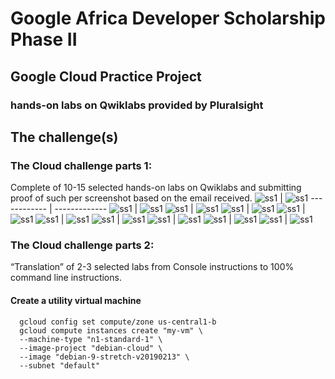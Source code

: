 # Google Africa Developer Scholarship Phase II 

## Google Cloud Practice Project

### hands-on labs on Qwiklabs provided by Pluralsight

## The challenge(s)

### The Cloud challenge parts 1:
Complete of 10-15 selected hands-on labs on Qwiklabs and submitting proof of such per screenshot based on the email received.
![ss1](https://github.com/nthia/GADS-2020/blob/master/Cloud%20Storage.PNG) | ![ss1](https://github.com/nthia/GADS-2020/blob/master/Console%20and%20Cloud%20Shell.PNG)
------------ | -------------
![ss1](https://github.com/nthia/GADS-2020/blob/master/Cloud%20IAM.PNG) | ![ss1](https://github.com/nthia/GADS-2020/blob/master/Cloud%20SQL.PNG)
![ss1](https://github.com/nthia/GADS-2020/blob/master/Creating%20Virtual%20Machines.PNG) | ![ss1](https://github.com/nthia/GADS-2020/blob/master/Deployment%20Manager.PNG)
![ss1](https://github.com/nthia/GADS-2020/blob/master/Error%20Reporting%20and%20Debugging.PNG) | ![ss1](https://github.com/nthia/GADS-2020/blob/master/Bastion%20Host.PNG)
![ss1](https://github.com/nthia/GADS-2020/blob/master/Getting%20Started%20with%20Cloud%20Marketplace.PNG) | ![ss1](https://github.com/nthia/GADS-2020/blob/master/Getting%20Started%20with%20Kubernetes%20Engine.PNG)
![ss1](https://github.com/nthia/GADS-2020/blob/master/Infrastructure%20Preview%20v1.5.PNG) | ![ss1](https://github.com/nthia/GADS-2020/blob/master/Infrastructure%20Preview%20v1.5.PNG)
![ss1](https://github.com/nthia/GADS-2020/blob/master/Loading%20Taxi%20Data%20into%20Google%20Cloud%20SQL.PNG) | ![ss1](https://github.com/nthia/GADS-2020/blob/master/Loading%20data%20into%20BigQuery.PNG)
![ss1](https://github.com/nthia/GADS-2020/blob/master/Resource%20Monitoring.PNG) | ![ss1](https://github.com/nthia/GADS-2020/blob/master/Running%20Apache%20Spark%20jobs%20on%20Cloud%20Dataproc.PNG)
![ss1](https://github.com/nthia/GADS-2020/blob/master/Setting%20up%20a%20Development%20Environment%20v1.1.PNG) | ![ss1](https://github.com/nthia/GADS-2020/blob/master/Using%20BigQuery%20to%20do%20Analysis.PNG)
![ss1](https://github.com/nthia/GADS-2020/blob/master/Using%20OAuth.PNG) | ![ss1](https://github.com/nthia/GADS-2020/blob/master/Virtual%20Networking.PNG)
### The Cloud challenge parts 2:
“Translation” of 2-3 selected labs from Console instructions to 100% command line instructions.

#### Create a utility virtual machine

```console
  gcloud config set compute/zone us-central1-b
  gcloud compute instances create "my-vm" \
  --machine-type "n1-standard-1" \
  --image-project "debian-cloud" \
  --image "debian-9-stretch-v20190213" \
  --subnet "default"
```


